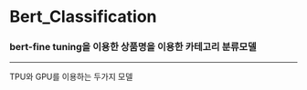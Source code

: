 # Bert_Classification
### bert-fine tuning을 이용한 상품명을 이용한 카테고리 분류모델
------------------------------------------------------
TPU와 GPU를 이용하는 두가지 모델
